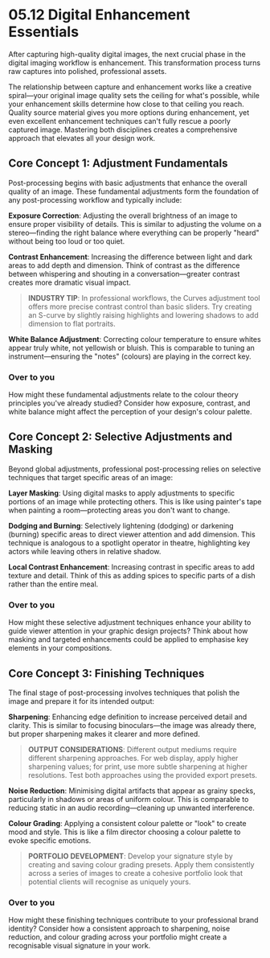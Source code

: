 # 05.12 Digital Enhancement Essentials

After capturing high-quality digital images, the next crucial phase in the digital imaging workflow is enhancement. This transformation process turns raw captures into polished, professional assets.

The relationship between capture and enhancement works like a creative spiral—your original image quality sets the ceiling for what's possible, while your enhancement skills determine how close to that ceiling you reach. Quality source material gives you more options during enhancement, yet even excellent enhancement techniques can't fully rescue a poorly captured image. Mastering both disciplines creates a comprehensive approach that elevates all your design work.

## Core Concept 1: Adjustment Fundamentals

Post-processing begins with basic adjustments that enhance the overall quality of an image. These fundamental adjustments form the foundation of any post-processing workflow and typically include:

**Exposure Correction**: Adjusting the overall brightness of an image to ensure proper visibility of details. This is similar to adjusting the volume on a stereo—finding the right balance where everything can be properly "heard" without being too loud or too quiet. 

**Contrast Enhancement**: Increasing the difference between light and dark areas to add depth and dimension. Think of contrast as the difference between whispering and shouting in a conversation—greater contrast creates more dramatic visual impact. 

> **INDUSTRY TIP**: In professional workflows, the Curves adjustment tool offers more precise contrast control than basic sliders. Try creating an S-curve by slightly raising highlights and lowering shadows to add dimension to flat portraits.

**White Balance Adjustment**: Correcting colour temperature to ensure whites appear truly white, not yellowish or bluish. This is comparable to tuning an instrument—ensuring the "notes" (colours) are playing in the correct key. 

### Over to you

How might these fundamental adjustments relate to the colour theory principles you've already studied? Consider how exposure, contrast, and white balance might affect the perception of your design's colour palette.

## Core Concept 2: Selective Adjustments and Masking

Beyond global adjustments, professional post-processing relies on selective techniques that target specific areas of an image:

**Layer Masking**: Using digital masks to apply adjustments to specific portions of an image while protecting others. This is like using painter's tape when painting a room—protecting areas you don't want to change. 

**Dodging and Burning**: Selectively lightening (dodging) or darkening (burning) specific areas to direct viewer attention and add dimension. This technique is analogous to a spotlight operator in theatre, highlighting key actors while leaving others in relative shadow. 

**Local Contrast Enhancement**: Increasing contrast in specific areas to add texture and detail. Think of this as adding spices to specific parts of a dish rather than the entire meal. 

### Over to you

How might these selective adjustment techniques enhance your ability to guide viewer attention in your graphic design projects? Think about how masking and targeted enhancements could be applied to emphasise key elements in your compositions.

## Core Concept 3: Finishing Techniques

The final stage of post-processing involves techniques that polish the image and prepare it for its intended output:

**Sharpening**: Enhancing edge definition to increase perceived detail and clarity. This is similar to focusing binoculars—the image was already there, but proper sharpening makes it clearer and more defined. 

> **OUTPUT CONSIDERATIONS**: Different output mediums require different sharpening approaches. For web display, apply higher sharpening values; for print, use more subtle sharpening at higher resolutions. Test both approaches using the provided export presets.

**Noise Reduction**: Minimising digital artifacts that appear as grainy specks, particularly in shadows or areas of uniform colour. This is comparable to reducing static in an audio recording—cleaning up unwanted interference. 

**Colour Grading**: Applying a consistent colour palette or "look" to create mood and style. This is like a film director choosing a colour palette to evoke specific emotions. 

> **PORTFOLIO DEVELOPMENT**: Develop your signature style by creating and saving colour grading presets. Apply them consistently across a series of images to create a cohesive portfolio look that potential clients will recognise as uniquely yours.

### Over to you

How might these finishing techniques contribute to your professional brand identity? Consider how a consistent approach to sharpening, noise reduction, and colour grading across your portfolio might create a recognisable visual signature in your work.
